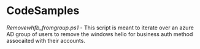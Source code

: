 # CodeSamples
 
 
 *Removewhfb_fromgroup.ps1* -
 This script is meant to iterate over an azure AD group of users to remove the windows hello for business auth method assocaited with their accounts. 
